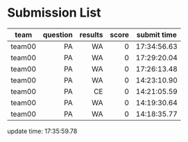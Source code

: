 # Submission List
team    | question  | results  | score | submit time
------|-----:|-----:| ----:|-----
team00 | PA | WA | 0 | 17:34:56.63
team00 | PA | WA | 0 | 17:29:20.04
team00 | PA | WA | 0 | 17:26:13.48
team00 | PA | WA | 0 | 14:23:10.90
team00 | PA | CE | 0 | 14:21:05.59
team00 | PA | WA | 0 | 14:19:30.64
team00 | PA | WA | 0 | 14:18:35.77


update time: 17:35:59.78 
